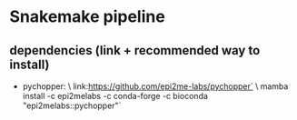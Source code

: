 # Snakemake pipeline
## dependencies (link + recommended way to install)
 - pychopper: \\
  link:https://github.com/epi2me-labs/pychopper` \\
  mamba install -c epi2melabs -c conda-forge -c bioconda "epi2melabs::pychopper"`
